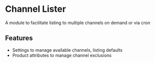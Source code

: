 # Channel Lister
A module to facilitate listing to multiple channels on demand or via cron

## Features
* Settings to manage available channels, listing defaults
* Product attributes to manage channel exclusions
